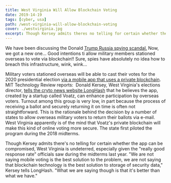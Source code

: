 ```yaml
---
title: West Virginia Will Allow Blockchain Voting 
date: 2019-14-19
tags: [cyber, usa]
path: /west-virginia-will-allow-blockchain-voting
cover: ./westvirginia.jpg
excerpt: Though Kersey admits theres no telling for certain whether the app can be compromised, West Virginia is undeterred, especially given the really good response rate officials saw during the midterms last year. We are not saying mobile voting is the best solution to the problem, we are not saying that blockchain technology is the best solution to storage of security data, Kersey tells LongHash.
---
```


We have been discussing the Donald [Trump Russia spying scandal.](https://www.nonspy.com//if-we-believed-russia-helped-trump/)  Now, we got a new one... Good intentions ti allow military members stationed overseas to vote via blockchain!!  Sure, spies have absolutely no idea how to breach this infrastructure, wink, wink...

Military voters stationed overseas will be able to cast their votes for the 2020 presidential election [via a mobile app that uses a private blockchain](https://www.technologyreview.com/the-download/613358/west-virginia-will-allow-blockchain-voting-in-the-2020-election-thats-a-risky/). MIT Technology Review reports:  Donald Kersey, West Virginia's elections director, [tells the cryto news website LongHash](https://www.longhash.com/news/west-virginia-will-use-blockchain-voting-in-the-2020-presidential-election-why) that he believes the app, created by a startup called Voatz, can enhance participation by overseas voters. Turnout among this group is very low, in part because the process of receiving a ballot and securely returning it on time is often not straightforward. This is the rationale behind the decision by a number of states to allow overseas military voters to return their ballots via e-mail. West Virginia apparently is of the mind that Voatz's private blockchain will make this kind of online voting more secure. The state first piloted the program during the 2018 midterms. 

Though Kersey admits there's no telling for certain whether the app can be compromised, West Virginia is undeterred, especially given the "really good response rate" officials saw during the midterms last year. "We are not saying mobile voting is the best solution to the problem, we are not saying that blockchain technology is the best solution to storage of security data," Kersey tells LongHash. "What we are saying though is that it's better than what we have."